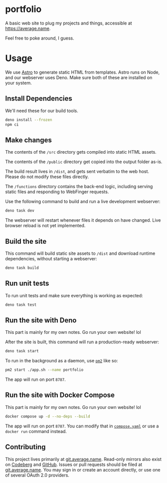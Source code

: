 # portfolio

A basic web site to plug my projects and things, accessible at https://average.name.

Feel free to poke around, I guess.

# Usage

We use [Astro](https://astro.build) to generate static HTML from templates. Astro runs on Node, and our webserver uses Deno. Make sure both of these are installed on your system.

## Install Dependencies

We'll need these for our build tools.

```sh
deno install --frozen
npm ci
```

## Make changes

The contents of the `/src` directory gets compiled into static HTML assets.

The contents of the `/public` directory get copied into the output folder as-is.

The build result lives in `/dist`, and gets sent verbatim to the web host. Please do not modify these files directly.

The `/functions` directory contains the back-end logic, including serving static files and responding to WebFinger requests.

Use the following command to build and run a live development webserver:

```sh
deno task dev
```

The webserver will restart whenever files it depends on have changed. Live browser reload is not yet implemented.

## Build the site

This command will build static site assets to `/dist` and download runtime dependencies, without starting a webserver:

```sh
deno task build
```

## Run unit tests

To run unit tests and make sure everything is working as expected:

```sh
deno task test
```

## Run the site with Deno

This part is mainly for my own notes. Go run your own website! lol

After the site is built, this command will run a production-ready webserver:

```sh
deno task start
```

To run in the background as a daemon, use [`pm2`](https://pm2.keymetrics.io/docs/usage/quick-start/) like so:

```sh
pm2 start ./app.sh --name portfolio
```

The app will run on port `8787`.

## Run the site with Docker Compose

This part is mainly for my own notes. Go run your own website! lol

```sh
docker compose up -d --no-deps --build
```

The app will run on port `8787`. You can modify that in [`compose.yaml`](compose.yaml) or use a `docker run` command instead.

## Contributing

This project lives primarily at [git.average.name](https://git.average.name/AverageHelper/portfolio). Read-only mirrors also exist on [Codeberg](https://codeberg.org/AverageHelper/portfolio) and [GitHub](https://github.com/AverageHelper/portfolio). Issues or pull requests should be filed at [git.average.name](https://git.average.name/AverageHelper/portfolio). You may sign in or create an account directly, or use one of several OAuth 2.0 providers.
